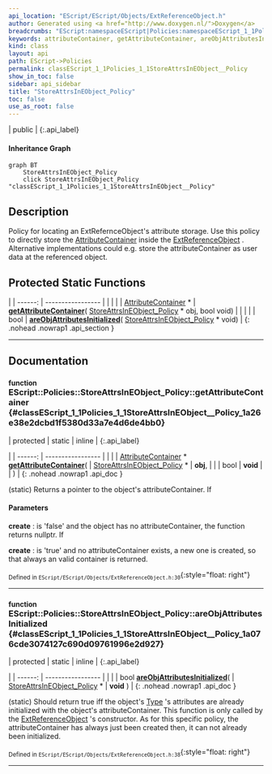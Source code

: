 ```yaml
---
api_location: "EScript/EScript/Objects/ExtReferenceObject.h"
author: Generated using <a href="http://www.doxygen.nl/">Doxygen</a>
breadcrumbs: "EScript:namespaceEScript|Policies:namespaceEScript_1_1Policies"
keywords: attributeContainer, getAttributeContainer, areObjAttributesInitialized
kind: class
layout: api
path: EScript->Policies
permalink: classEScript_1_1Policies_1_1StoreAttrsInEObject__Policy
show_in_toc: false
sidebar: api_sidebar
title: "StoreAttrsInEObject_Policy"
toc: false
use_as_root: false
---
```


| public |
{:.api_label}

#### Inheritance Graph

```mermaid
graph BT
	StoreAttrsInEObject_Policy
	click StoreAttrsInEObject_Policy "classEScript_1_1Policies_1_1StoreAttrsInEObject__Policy"
```

## Description



Policy for locating an ExtRefernceObject's attribute storage. Use this policy to directly store the [AttributeContainer](classEScript_1_1AttributeContainer) inside the [ExtReferenceObject](classEScript_1_1ExtReferenceObject) . Alternative implementations could e.g. store the attributeContainer as user data at the referenced object.



## Protected Static Functions

|
| ------: | ----------------- |
|  | |
| [AttributeContainer](classEScript_1_1AttributeContainer) * | **[getAttributeContainer](#classEScript_1_1Policies_1_1StoreAttrsInEObject%5F%5FPolicy_1a26e38e2dcbd1f5380d33a7e4d6de4bb0)**( [StoreAttrsInEObject_Policy](classEScript_1_1Policies_1_1StoreAttrsInEObject%5F%5FPolicy) * obj, bool void) |
|  | |
| bool | **[areObjAttributesInitialized](#classEScript_1_1Policies_1_1StoreAttrsInEObject%5F%5FPolicy_1a076cde3074127c690d09761996e2d927)**( [StoreAttrsInEObject_Policy](classEScript_1_1Policies_1_1StoreAttrsInEObject%5F%5FPolicy) * void) |
{: .nohead .nowrap1 .api_section }


-------------------------------------------------------------------

## Documentation

### <small>function</small><br/> EScript::Policies::StoreAttrsInEObject_Policy::getAttributeContainer {#classEScript_1_1Policies_1_1StoreAttrsInEObject__Policy_1a26e38e2dcbd1f5380d33a7e4d6de4bb0}

| protected | static | inline |
{:.api_label}

|
| ------: | ----------------- |
|  |
| [AttributeContainer](classEScript_1_1AttributeContainer) * **[getAttributeContainer](#classEScript_1_1Policies_1_1StoreAttrsInEObject%5F%5FPolicy_1a26e38e2dcbd1f5380d33a7e4d6de4bb0)**( |  [StoreAttrsInEObject_Policy](classEScript_1_1Policies_1_1StoreAttrsInEObject%5F%5FPolicy) * | **obj**, |
| | bool | **void** |
|   ) |
{: .nohead .nowrap1 .api_doc }



(static) Returns a pointer to the object's attributeContainer. If
#### Parameters
**create**
:  is 'false' and the object has no attributeContainer, the function returns nullptr. If



**create**
:  is 'true' and no attributeContainer exists, a new one is created, so that always an valid container is returned.







<sub>Defined in `EScript/EScript/Objects/ExtReferenceObject.h:30`</sub>{:style="float: right"}

-------------------------------------------------------------------

### <small>function</small><br/> EScript::Policies::StoreAttrsInEObject_Policy::areObjAttributesInitialized {#classEScript_1_1Policies_1_1StoreAttrsInEObject__Policy_1a076cde3074127c690d09761996e2d927}

| protected | static | inline |
{:.api_label}

|
| ------: | ----------------- |
|  |
| bool **[areObjAttributesInitialized](#classEScript_1_1Policies_1_1StoreAttrsInEObject%5F%5FPolicy_1a076cde3074127c690d09761996e2d927)**( |  [StoreAttrsInEObject_Policy](classEScript_1_1Policies_1_1StoreAttrsInEObject%5F%5FPolicy) * | **void** ) |
{: .nohead .nowrap1 .api_doc }



(static) Should return true iff the object's [Type](classEScript_1_1Type) 's attributes are already initialized with the object's attributeContainer. This function is only called by the [ExtReferenceObject](classEScript_1_1ExtReferenceObject) 's constructor. As for this specific policy, the attributeContainer has always just been created then, it can not already been initialized.



<sub>Defined in `EScript/EScript/Objects/ExtReferenceObject.h:38`</sub>{:style="float: right"}

-------------------------------------------------------------------

